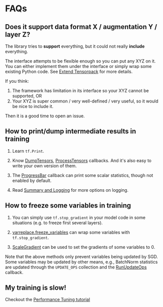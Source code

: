 
# FAQs

## Does it support data format X / augmentation Y / layer Z?

The library tries to __support__ everything, but it could not really __include__ everything.

The interface attempts to be flexible enough so you can put any XYZ on it.
You can either implement them under the interface or simply wrap some existing Python code.
See [Extend Tensorpack](index.html#extend-tensorpack)
for more details.

If you think:
1. The framework has limitation in its interface so your XYZ cannot be supported, OR
2. Your XYZ is super common / very well-defined / very useful, so it would be nice to include it.

Then it is a good time to open an issue.

## How to print/dump intermediate results in training

1. Learn `tf.Print`.

2. Know [DumpTensors](../modules/callbacks.html#tensorpack.callbacks.DumpTensors[]),
	[ProcessTensors](../modules/callbacks.html#tensorpack.callbacks.ProcessTensors) callbacks.
	And it's also easy to write your own version of them.

3. The [ProgressBar](../modules/callbacks.html#tensorpack.callbacks.ProgressBar)
	 callback can print some scalar statistics, though not enabled by default.

4. Read [Summary and Logging](summary.html) for more options on logging.

## How to freeze some variables in training

1. You can simply use `tf.stop_gradient` in your model code in some situations (e.g. to freeze first several layers).

2. [varreplace.freeze_variables](../modules/tfutils.html#tensorpack.tfutils.varreplace.freeze_variables) can wrap some variables with `tf.stop_gradient`.

3. [ScaleGradient](../modules/tfutils.html#tensorpack.tfutils.gradproc.ScaleGradient) can be used to set the gradients of some variables to 0.

Note that the above methods only prevent variables being updated by SGD.
Some variables may be updated by other means,
e.g., BatchNorm statistics are updated through the `UPDATE_OPS` collection and the [RunUpdateOps](../modules/callbacks.html#tensorpack.callbacks.RunUpdateOps) callback.

## My training is slow!

Checkout the [Performance Tuning tutorial](performance-tuning.html)
